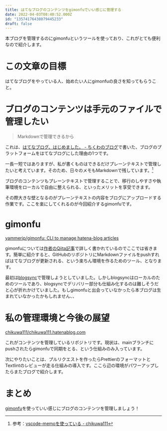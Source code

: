 ```yaml
---
title: はてなブログのコンテンツをgimonfuでいい感じに管理する
date: 2022-04-03T08:40:52.000Z
id: "13574176438079445233"
draft: false
---
```

本ブログを管理するのにgimonfuというツールを使っており、これがとても便利なので紹介します。

# この文章の目標

はてなブログをやっている人、始めたい人にgimonfuの良さを知ってもらうこと。

# ブログのコンテンツは手元のファイルで管理したい

> Markdownで管理できるから

これは、[はてなブログ、はじめました。 - ちくわのブログ](https://chikuwa111.hatenablog.com/entry/hello-hatenablog)で書いた、ブログのプラットフォームをはてなブログにした理由の1つです。

一長一短ではありますが、私が書くものはできるだけプレーンテキストで管理したいと考えています。そのため、日々のメモもMarkdownで残しています。[^1]

ブログのコンテンツもプレーンテキストで管理することで、移行のしやすさや執筆環境をローカルで自由に整えられる、といったメリットを享受できます。

その際大きな壁となるのがプレーンテキストの内容をブログにアップロードする作業です。ここを楽にしてくれるのが今回紹介するgimonfuです。

# gimonfu

[yammerjp/gimonfu: CLI to manage hatena-blog articles](https://github.com/yammerjp/gimonfu)

gimonfuについては[作者のQiita記事](https://qiita.com/yammerjp/items/1a38857f6bafb20f065d)で詳しく書かれているのでここでは省きます。簡単に紹介すると、GitHubのリポジトリにMarkdownファイルをpushすればはてなブログが更新される、という楽ちん環境を作るためのツール、となります。

最初は[blogsync](https://github.com/x-motemen/blogsync)で管理しようとしていました。しかしblogsyncはローカルのためのツールであり、blogsyncでデリバリー部分も仕組み化するのは難しそうだと心が折れかけていました。もしgimonfuと出会っていなかったら本ブログは生まれていなかったかもしれません、、

# 私の管理環境と今後の展望

[chikuwa111/chikuwa111.hatenablog.com](https://github.com/chikuwa111/chikuwa111.hatenablog.com)

これがコンテンツを管理しているリポジトリです。現状は、mainブランチにpushされたらgimonfuで同期をとる、という仕組みのみ入っています。

次にやりたいことは、プルリクエストを作ったらPrettierのフォーマットとTextlintのレビューが走る仕組みの導入です。ここら辺の環境がパワーアップしたらまたブログで紹介します。

# まとめ

[gimonfu](https://github.com/yammerjp/gimonfu)を使っていい感じにブログのコンテンツを管理しましょう！


[^1]: 参考：[vscode-memoを使っている - chikuwa111](https://scrapbox.io/chikuwa111/vscode-memo%E3%82%92%E4%BD%BF%E3%81%A3%E3%81%A6%E3%81%84%E3%82%8B)
